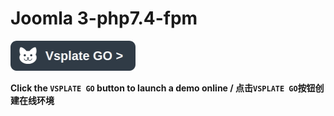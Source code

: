 # Joomla 3-php7.4-fpm

<a href="https://www.vsplate.com/?docker-compose=https://github.com/vsplate/dcenvs/joomla/3-php7.4-fpm"><img alt="VSPLATE GO" src="https://raw.githubusercontent.com/vsplate/images/master/vsgo_btn.png" width="200px"></a>

**Click the `VSPLATE GO` button to launch a demo online / 点击`VSPLATE GO`按钮创建在线环境**